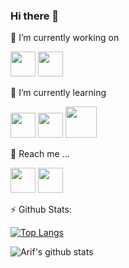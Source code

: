 ### Hi there 👋

🔭 I’m currently working on

<a href="https://github.com/arifzayn"><img src="https://cdn.worldvectorlogo.com/logos/react-2.svg" width="40px" height="40px"/></a>
<a href="https://github.com/arifzayn"><img src="https://cdn.worldvectorlogo.com/logos/javascript.svg" width="40px" height="40px"/></a>

🌱 I’m currently learning

<a href="https://github.com/arifzayn"><img src="https://cdn.worldvectorlogo.com/logos/redux.svg" width="40px" height="40px"/></a>
<a href="https://github.com/arifzayn"><img src="https://cdn.worldvectorlogo.com/logos/nodejs-1.svg" width="40px" height="40px"/></a>
<a href="https://github.com/arifzayn"><img src="https://cdn.worldvectorlogo.com/logos/express-109.svg" width="50px" height="50px"/></a>

💬 Reach me ...

<a href="mailto:iamarifzain@outlook.com"><img src="https://cdn.worldvectorlogo.com/logos/outlook-1.svg" width="40px" height="40px"/></a>
<a href="http://www.twitter.com/arifzayn"><img src="https://www.flaticon.com/svg/vstatic/svg/1051/1051280.svg?token=exp=1610816047~hmac=8d00cefe0796bd1e8797f68bb5faa304" width="40px" height="40px"/></a>

⚡ Github Stats:

[![Top Langs](https://github-readme-stats.vercel.app/api/top-langs/?username=arifzayn&theme=midnight-purple&layout=compact)](https://github.com/arifzayn/github-readme-stats)

![Arif's github stats](https://github-readme-stats.vercel.app/api?username=arifzayn&theme=midnight-purple&show_icons=true)

<!--
**arifzayn/arifzayn** is a ✨ _special_ ✨ repository because its `README.md` (this file) appears on your GitHub profile.

Here are some ideas to get you started:

- 🔭 I’m currently working on ...
- 🌱 I’m currently learning ...
- 👯 I’m looking to collaborate on ...
- 🤔 I’m looking for help with ...
- 💬 Ask me about ...
- 📫 How to reach me: ...
- 😄 Pronouns: ...
- ⚡ Fun fact: ...
-->
